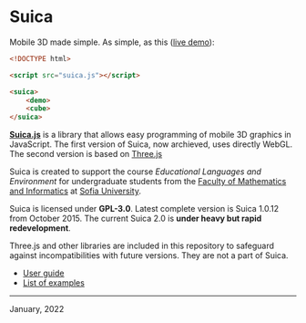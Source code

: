 # Suica
Mobile 3D made simple. As simple, as this ([live demo](https://boytchev.github.io/suica/examples/minimal-example.html)):
```html
<!DOCTYPE html>

<script src="suica.js"></script>

<suica>
    <demo>
    <cube>
</suica>
```

[**Suica.js**](https://github.com/boytchev/suica) is a library that allows easy
programming of mobile 3D graphics in JavaScript. The first version of Suica, now
archieved, uses directly WebGL. The second version is based on
[Three.js](https://threejs.org)

Suica is created to support the course *Educational Languages and Environment*
for undergraduate students from the
[Faculty of Mathematics and Informatics](https://www.fmi.uni-sofia.bg/en) at
[Sofia University](https://www.uni-sofia.bg/index.php/eng).


Suica is licensed under **GPL-3.0**. Latest complete version is Suica 1.0.12 from
October 2015. The current Suica 2.0 is **under heavy but rapid redevelopment**.

Three.js and other libraries are included in this repository to safeguard against incompatibilities
with future versions. They are not a part of Suica.


- [User guide](USER-GUIDE.md)
- [List of examples](examples/EXAMPLES.md)



---

January, 2022